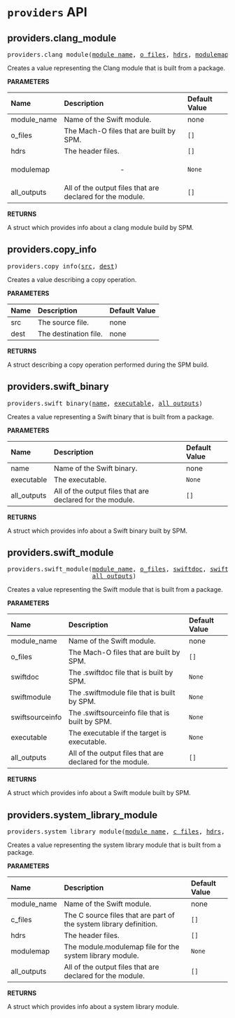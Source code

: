 <!-- Generated with Stardoc, Do Not Edit! -->
# `providers` API


<a id="#providers.clang_module"></a>

## providers.clang_module

<pre>
providers.clang_module(<a href="#providers.clang_module-module_name">module_name</a>, <a href="#providers.clang_module-o_files">o_files</a>, <a href="#providers.clang_module-hdrs">hdrs</a>, <a href="#providers.clang_module-modulemap">modulemap</a>, <a href="#providers.clang_module-all_outputs">all_outputs</a>)
</pre>

Creates a value representing the Clang module that is built from a package.

**PARAMETERS**


| Name  | Description | Default Value |
| :------------- | :------------- | :------------- |
| <a id="providers.clang_module-module_name"></a>module_name |  Name of the Swift module.   |  none |
| <a id="providers.clang_module-o_files"></a>o_files |  The Mach-O files that are built by SPM.   |  <code>[]</code> |
| <a id="providers.clang_module-hdrs"></a>hdrs |  The header files.   |  <code>[]</code> |
| <a id="providers.clang_module-modulemap"></a>modulemap |  <p align="center"> - </p>   |  <code>None</code> |
| <a id="providers.clang_module-all_outputs"></a>all_outputs |  All of the output files that are declared for the module.   |  <code>[]</code> |

**RETURNS**

A struct which provides info about a clang module build by SPM.


<a id="#providers.copy_info"></a>

## providers.copy_info

<pre>
providers.copy_info(<a href="#providers.copy_info-src">src</a>, <a href="#providers.copy_info-dest">dest</a>)
</pre>

Creates a value describing a copy operation.

**PARAMETERS**


| Name  | Description | Default Value |
| :------------- | :------------- | :------------- |
| <a id="providers.copy_info-src"></a>src |  The source file.   |  none |
| <a id="providers.copy_info-dest"></a>dest |  The destination file.   |  none |

**RETURNS**

A struct describing a copy operation performed during the SPM build.


<a id="#providers.swift_binary"></a>

## providers.swift_binary

<pre>
providers.swift_binary(<a href="#providers.swift_binary-name">name</a>, <a href="#providers.swift_binary-executable">executable</a>, <a href="#providers.swift_binary-all_outputs">all_outputs</a>)
</pre>

Creates a value representing a Swift binary that is built from a package.

**PARAMETERS**


| Name  | Description | Default Value |
| :------------- | :------------- | :------------- |
| <a id="providers.swift_binary-name"></a>name |  Name of the Swift binary.   |  none |
| <a id="providers.swift_binary-executable"></a>executable |  The executable.   |  <code>None</code> |
| <a id="providers.swift_binary-all_outputs"></a>all_outputs |  All of the output files that are declared for the module.   |  <code>[]</code> |

**RETURNS**

A struct which provides info about a Swift binary built by SPM.


<a id="#providers.swift_module"></a>

## providers.swift_module

<pre>
providers.swift_module(<a href="#providers.swift_module-module_name">module_name</a>, <a href="#providers.swift_module-o_files">o_files</a>, <a href="#providers.swift_module-swiftdoc">swiftdoc</a>, <a href="#providers.swift_module-swiftmodule">swiftmodule</a>, <a href="#providers.swift_module-swiftsourceinfo">swiftsourceinfo</a>, <a href="#providers.swift_module-executable">executable</a>,
                       <a href="#providers.swift_module-all_outputs">all_outputs</a>)
</pre>

Creates a value representing the Swift module that is built from a package.

**PARAMETERS**


| Name  | Description | Default Value |
| :------------- | :------------- | :------------- |
| <a id="providers.swift_module-module_name"></a>module_name |  Name of the Swift module.   |  none |
| <a id="providers.swift_module-o_files"></a>o_files |  The Mach-O files that are built by SPM.   |  <code>[]</code> |
| <a id="providers.swift_module-swiftdoc"></a>swiftdoc |  The .swiftdoc file that is built by SPM.   |  <code>None</code> |
| <a id="providers.swift_module-swiftmodule"></a>swiftmodule |  The .swiftmodule file that is built by SPM.   |  <code>None</code> |
| <a id="providers.swift_module-swiftsourceinfo"></a>swiftsourceinfo |  The .swiftsourceinfo file that is built by SPM.   |  <code>None</code> |
| <a id="providers.swift_module-executable"></a>executable |  The executable if the target is executable.   |  <code>None</code> |
| <a id="providers.swift_module-all_outputs"></a>all_outputs |  All of the output files that are declared for the module.   |  <code>[]</code> |

**RETURNS**

A struct which provides info about a Swift module built by SPM.


<a id="#providers.system_library_module"></a>

## providers.system_library_module

<pre>
providers.system_library_module(<a href="#providers.system_library_module-module_name">module_name</a>, <a href="#providers.system_library_module-c_files">c_files</a>, <a href="#providers.system_library_module-hdrs">hdrs</a>, <a href="#providers.system_library_module-modulemap">modulemap</a>, <a href="#providers.system_library_module-all_outputs">all_outputs</a>)
</pre>

Creates a value representing the system library module that is built from a package.

**PARAMETERS**


| Name  | Description | Default Value |
| :------------- | :------------- | :------------- |
| <a id="providers.system_library_module-module_name"></a>module_name |  Name of the Swift module.   |  none |
| <a id="providers.system_library_module-c_files"></a>c_files |  The C source files that are part of the system library definition.   |  <code>[]</code> |
| <a id="providers.system_library_module-hdrs"></a>hdrs |  The header files.   |  <code>[]</code> |
| <a id="providers.system_library_module-modulemap"></a>modulemap |  The module.modulemap file for the system library module.   |  <code>None</code> |
| <a id="providers.system_library_module-all_outputs"></a>all_outputs |  All of the output files that are declared for the module.   |  <code>[]</code> |

**RETURNS**

A struct which provides info about a system library module.


